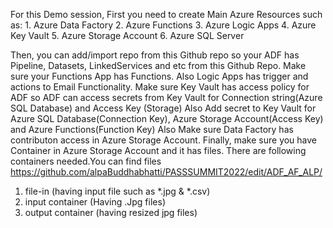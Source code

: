 For this Demo session, First you need to create Main Azure Resources such as: 
                                                                1. Azure Data Factory
                                                                2. Azure Functions
                                                                3. Azure Logic Apps
                                                                4. Azure Key Vault
                                                                5. Azure Storage Account
                                                                6. Azure SQL Server
                                                         
 Then, you can add/import repo from this Github repo so your ADF has Pipeline, Datasets, LinkedServices and etc from this Github Repo.
 Make sure your Functions App has Functions. Also Logic Apps has trigger and actions to Email Functionality.
 Make sure Key Vault has access policy for ADF so ADF can access secrets from Key Vault for Connection string(Azure SQL Database) and Access Key (Storage)
 Also Add secret to Key Vault for Azure SQL Database(Connection Key), Azure Storage Account(Access Key) and Azure Functions(Function Key)
 Also Make sure Data Factory has contributon access in Azure Storage Account.
 Finally, make sure you have Container in Azure Storage Account and it has files.
 There are following containers needed.You can find files https://github.com/alpaBuddhabhatti/PASSSUMMIT2022/edit/ADF_AF_ALP/
 1. file-in (having input file such as *.jpg & *.csv)
 2. input container (Having .Jpg files)
 3. output container (having resized jpg files)
    
